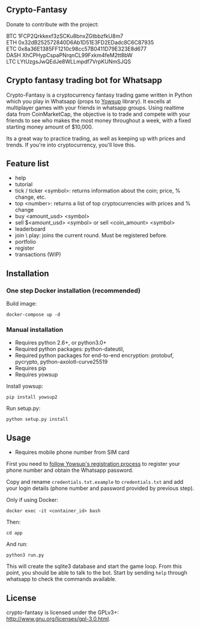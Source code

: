 ## Crypto-Fantasy

Donate to contribute with the project:

BTC 1FCP2Qrkkexf3zSCKu8bnxZGtbbzfkU8m7 \
ETH 0x32dB252572840D6Ab1D51E3FD2EDadc8C6C87935 \
ETC 0x8a36E1385FF1210c98cc57B0411D79E323E8d677 \
DASH XhCPHypCspaPNrqnCL99Fxkm4feM2tt8bW \
LTC LYtUzgsJwQEdJe8WLLmpdf7VrpKUNmSJQS


## Crypto fantasy trading bot for Whatsapp

Crypto-Fantasy is a cryptocurrency fantasy trading game written in Python which you play in Whatsapp (props to [Yowsup](https://github.com/tgalal/yowsup) library). It excells at multiplayer games with your friends in whatsapp groups. Using realtime data from CoinMarketCap, the objective is to trade and compete with your friends to see who makes the most money throughout a week, with a fixed starting money amount of $10,000.

Its a great way to practice trading, as well as keeping up with prices and trends. If you're into cryptocurrency, you'll love this.

## Feature list

 * help
 * tutorial
 * tick / ticker <symbol\>: returns information about the coin; price, % change, etc.
 * top <number\>: returns a list of top cryptocurrencies with prices and % change
 * buy <amount_usd> <symbol\>
 * sell $<amount_usd> <symbol\> or sell <coin_amount> <symbol\>
 * leaderboard
 * join \ play: joins the current round. Must be registered before.
 * portfolio
 * register <name>
 * transactions (WIP)

## Installation

### One step Docker installation (recommended)

Build image:
```
docker-compose up -d
```

### Manual installation

 * Requires python 2.6+, or python3.0+
 * Required python packages: python-dateutil,
 * Required python packages for end-to-end encryption: protobuf, pycrypto, python-axolotl-curve25519
 * Requires pip
 * Requires yowsup

Install yowsup:

```
pip install yowsup2
```

Run setup.py:

```
python setup.py install
```

## Usage

* Requires mobile phone number from SIM card

First you need to [follow Yowsup's registration process](https://github.com/tgalal/yowsup/wiki/yowsup-cli-2.0#yowsup-cli-registration) to register your phone number and obtain the Whatsapp password.

Copy and rename ```credentials.txt.example``` to ```credentials.txt``` and add your login details (phone number and password provided by previous step).

Only if using Docker:

```
docker exec -it <container_id> bash
```

Then:
```
cd app
```

And run:
```
python3 run.py
```

This will create the sqlite3 database and start the game loop. From this point, you should be able to talk to the bot. Start by sending ```help``` through whatsapp to check the commands available.


## License

crypto-fantasy is licensed under the GPLv3+: http://www.gnu.org/licenses/gpl-3.0.html.